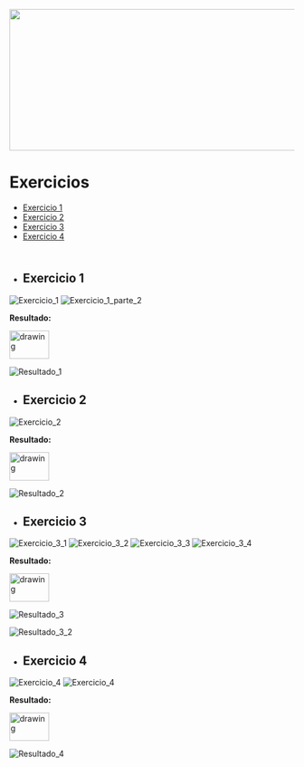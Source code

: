 <p align="center"><img src="https://cdn.discordapp.com/attachments/465998423145971713/1016302073895194694/unknown.png" width="700" height="250"/></p>

# Exercicios
- [Exercicio 1](#exercicio-1)
- [Exercicio 2](#exercicio-2)
- [Exercicio 3](#exercicio-3)
- [Exercicio 4](#exercicio-4)

<img src="https://cdn.discordapp.com/attachments/465998423145971713/1010772288926392360/unknown.png" width="1000" height="10"/>

 - ## Exercicio 1
  ![Exercicio_1](https://cdn.discordapp.com/attachments/465998423145971713/1008564261229953034/unknown.png)
  ![Exercicio_1_parte_2](https://cdn.discordapp.com/attachments/465998423145971713/1008564532500770886/unknown.png)
   
   **Resultado:**
   
   <a href="https://github.com/Winzen/Projetos-Aleatorios/blob/main/Li%C3%A7oes%20Faculdade/Lista_4/exercicio_1.py" target="_blank" ><img src="https://cdn-icons-png.flaticon.com/512/460/460694.png" alt="drawing" width="70" height="50"/></a>
  
   ![Resultado_1](https://cdn.discordapp.com/attachments/465998423145971713/1010004661144662066/unknown.png)
 
 - ## Exercicio 2
  ![Exercicio_2](https://cdn.discordapp.com/attachments/465998423145971713/1008585660602527754/unknown.png)
  
   **Resultado:**
   
   <a href="https://github.com/Winzen/Projetos-Aleatorios/blob/main/Li%C3%A7oes%20Faculdade/Lista_4/exercicio_2.py" target="_blank" ><img src="https://cdn-icons-png.flaticon.com/512/460/460694.png" alt="drawing" width="70" height="50"/></a>
  
   ![Resultado_2](https://cdn.discordapp.com/attachments/465998423145971713/1010006816958193754/unknown.png)
 
 - ## Exercicio 3
  ![Exercicio_3_1](https://cdn.discordapp.com/attachments/465998423145971713/1008586828716183562/unknown.png)
  ![Exercicio_3_2](https://cdn.discordapp.com/attachments/465998423145971713/1008586884588515358/unknown.png)
  ![Exercicio_3_3](https://cdn.discordapp.com/attachments/465998423145971713/1008586972710850670/unknown.png)
  ![Exercicio_3_4](https://cdn.discordapp.com/attachments/465998423145971713/1008587031011676250/unknown.png)
  
   **Resultado:**
   
  <a href="https://github.com/Winzen/Projetos-Aleatorios/blob/main/Li%C3%A7oes%20Faculdade/Lista_4/exercicio_3_auto_entry.py" target="_blank" ><img src="https://cdn-icons-png.flaticon.com/512/460/460694.png" alt="drawing" width="70" height="50"/></a>
   
   ![Resultado_3](https://cdn.discordapp.com/attachments/465998423145971713/1010376333894889512/unknown.png)
   
   ![Resultado_3_2](https://cdn.discordapp.com/attachments/465998423145971713/1010376475070967850/unknown.png)
   
 - ## Exercicio 4
  ![Exercicio_4](https://cdn.discordapp.com/attachments/465998423145971713/1008587816747421706/unknown.png)
  ![Exercicio_4](https://cdn.discordapp.com/attachments/465998423145971713/1008587879305457664/unknown.png)
  
   **Resultado:**
   
   <a href="https://github.com/Winzen/Projetos-Aleatorios/blob/main/Li%C3%A7oes%20Faculdade/Lista_4/exercicio_4.py" target="_blank" ><img src="https://cdn-icons-png.flaticon.com/512/460/460694.png" alt="drawing" width="70" height="50"/></a>
  
   ![Resultado_4](https://cdn.discordapp.com/attachments/465998423145971713/1010417853817696307/unknown.png)
